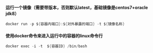 #### 运行一个镜像（需要带版本，否则默认latest，基础镜像是centos7+oracle jdk8）

``` java
docker run -p ${容器内端口}:${对外暴露的端口} -t ${镜像名称}
```

#### 使用docker命令来进入运行中的容器的linux命令行

``` java
docker exec -i -t  ${容器ID} /bin/bash
``` 